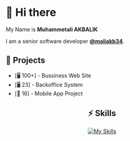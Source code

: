 

# 👋 Hi there 

My Name is **Muhammetali AKBALIK**
  
I am a senior software developer [**@maliakb34**](https://github.com/maliakb34).

## 🚧 Projects

- [🖥 100+] - Bussiness Web Site
- [🖥 23] - Backoffice System
- [📱 16] - Mobile App Project


<div align="center">

## ⚡️ Skills

[![My Skills](https://skillicons.dev/icons?i=vscode,dotnet,c,cs,cpp,flutter,swift,dart,gradle,docker,kubernetes,arduino,aws,bash,cloudflare,codepen,html,css,bootstrap,wordpress,less,jquery,java,figma,git,ps,ai,mysql,postgres,postman,powershell,raspberrypi,redis,github)](https://skillicons.dev)

</div>


<!--
**AnilSeervi/AnilSeervi** is a ✨ _special_ ✨ repository because its `README.md` (this file) appears on your GitHub profile.

Here are some ideas to get you started:

- 🔭 I’m currently working on ...
- 🌱 I’m currently learning ...
- 👯 I’m looking to collaborate on ...
- 🤔 I’m looking for help with ...
- 💬 Ask me about ...
- 📫 How to reach me: ...
- 😄 Pronouns: ...
- ⚡ Fun fact: ...
  -->
